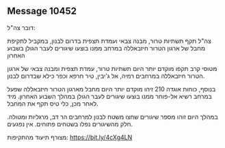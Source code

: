 ## Message 10452

דובר צה"ל:

צה"ל תקף תשתיות טרור, מבנה צבאי ועמדת תצפית בדרום לבנון, במקביל לתקיפת מחבל של ארגון הטרור חיזבאללה במרחב ממנו בוצעו שיגורים לעבר הגולן בשבוע האחרון

מטוסי קרב תקפו מוקדם יותר היום תשתיות טרור, עמדת תצפית ומבנה צבאי של ארגון הטרור חיזבאללה במרחבים רמיה, אל ג'יבין, טיר חרפא וכפר כילא שבדרום לבנון.

בנוסף, כוחות אוגדה 210 זיהו מוקדם יותר היום מחבל מארגון הטרור חיזבאללה שפעל במרחב רשיא אל-פוחר ממנו בוצעו שיגורים לעבר הגולן במהלך השבוע האחרון. מיד לאחר מכן, כלי טיס תקף את המחבל.

במהלך היום זוהו מספר שיגורים שחצו משטח לבנון למרחבים הר דב, מרגליות ומטולה. חלק מהשיגורים נפלו בשטחים פתוחים. אין נפגעים.

מצורף תיעוד מהתקיפות: https://bit.ly/4cXg4LN

